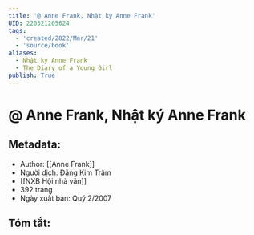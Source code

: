```yaml
---
title: '@ Anne Frank, Nhật ký Anne Frank'
UID: 220321205624
tags:
  - 'created/2022/Mar/21'
  - 'source/book'
aliases:
  - Nhật ký Anne Frank
  - The Diary of a Young Girl
publish: True
---
```

# @ Anne Frank, Nhật ký Anne Frank

## Metadata:
- Author: [[Anne Frank]]
- Người dịch: Đặng Kim Trâm
- [[NXB Hội nhà văn]]
- 392 trang
- Ngày xuất bản: Quý 2/2007

## Tóm tắt:





